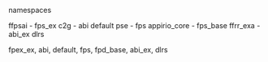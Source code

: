 namespaces

ffpsai - fps_ex
c2g - abi
default
pse - fps
appirio_core - fps_base
ffrr_exa - abi_ex
dlrs

fpex_ex, abi, default, fps, fpd_base, abi_ex, dlrs
